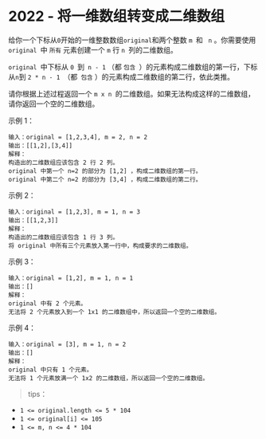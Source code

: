 # 2022 - 将一维数组转变成二维数组
给你一个下标从` 0 `开始的一维整数数组` original `和两个整数 `m `和 ` n` 。你需要使用 `original `中 `所有` 元素创建一个 `m` 行 `n `列的二维数组。

`original `中下标从 `0 `到` n - 1` （都 `包含 `）的元素构成二维数组的第一行，下标从` n `到 `2 * n - 1 `（都` 包含` ）的元素构成二维数组的第二行，依此类推。

请你根据上述过程返回一个 `m x n `的二维数组。如果无法构成这样的二维数组，请你返回一个空的二维数组。

 

示例 1：
```
输入：original = [1,2,3,4], m = 2, n = 2
输出：[[1,2],[3,4]]
解释：
构造出的二维数组应该包含 2 行 2 列。
original 中第一个 n=2 的部分为 [1,2] ，构成二维数组的第一行。
original 中第二个 n=2 的部分为 [3,4] ，构成二维数组的第二行。
```
示例 2：
```
输入：original = [1,2,3], m = 1, n = 3
输出：[[1,2,3]]
解释：
构造出的二维数组应该包含 1 行 3 列。
将 original 中所有三个元素放入第一行中，构成要求的二维数组。
```
示例 3：
```
输入：original = [1,2], m = 1, n = 1
输出：[]
解释：
original 中有 2 个元素。
无法将 2 个元素放入到一个 1x1 的二维数组中，所以返回一个空的二维数组。
```
示例 4：
```
输入：original = [3], m = 1, n = 2
输出：[]
解释：
original 中只有 1 个元素。
无法将 1 个元素放满一个 1x2 的二维数组，所以返回一个空的二维数组。
 ```
>tips：
+ `1 <= original.length <= 5 * 104`
+ `1 <= original[i] <= 105`
+ `1 <= m, n <= 4 * 104`